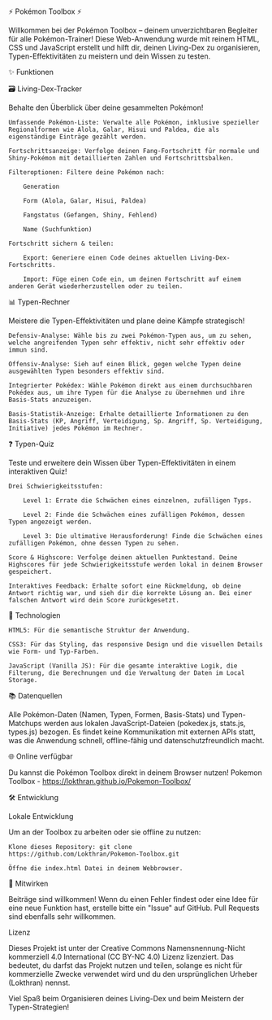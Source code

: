 ⚡️ Pokémon Toolbox ⚡️

Willkommen bei der Pokémon Toolbox – deinem unverzichtbaren Begleiter für alle Pokémon-Trainer! Diese Web-Anwendung wurde mit reinem HTML, CSS und JavaScript erstellt und hilft dir, deinen Living-Dex zu organisieren, Typen-Effektivitäten zu meistern und dein Wissen zu testen.

✨ Funktionen

🗃️ Living-Dex-Tracker

Behalte den Überblick über deine gesammelten Pokémon!

    Umfassende Pokémon-Liste: Verwalte alle Pokémon, inklusive spezieller Regionalformen wie Alola, Galar, Hisui und Paldea, die als eigenständige Einträge gezählt werden.

    Fortschrittsanzeige: Verfolge deinen Fang-Fortschritt für normale und Shiny-Pokémon mit detaillierten Zahlen und Fortschrittsbalken.

    Filteroptionen: Filtere deine Pokémon nach:

        Generation

        Form (Alola, Galar, Hisui, Paldea)

        Fangstatus (Gefangen, Shiny, Fehlend)

        Name (Suchfunktion)

    Fortschritt sichern & teilen:

        Export: Generiere einen Code deines aktuellen Living-Dex-Fortschritts.

        Import: Füge einen Code ein, um deinen Fortschritt auf einem anderen Gerät wiederherzustellen oder zu teilen.

📊 Typen-Rechner

Meistere die Typen-Effektivitäten und plane deine Kämpfe strategisch!

    Defensiv-Analyse: Wähle bis zu zwei Pokémon-Typen aus, um zu sehen, welche angreifenden Typen sehr effektiv, nicht sehr effektiv oder immun sind.

    Offensiv-Analyse: Sieh auf einen Blick, gegen welche Typen deine ausgewählten Typen besonders effektiv sind.

    Integrierter Pokédex: Wähle Pokémon direkt aus einem durchsuchbaren Pokédex aus, um ihre Typen für die Analyse zu übernehmen und ihre Basis-Stats anzuzeigen.

    Basis-Statistik-Anzeige: Erhalte detaillierte Informationen zu den Basis-Stats (KP, Angriff, Verteidigung, Sp. Angriff, Sp. Verteidigung, Initiative) jedes Pokémon im Rechner.

❓ Typen-Quiz

Teste und erweitere dein Wissen über Typen-Effektivitäten in einem interaktiven Quiz!

    Drei Schwierigkeitsstufen:

        Level 1: Errate die Schwächen eines einzelnen, zufälligen Typs.

        Level 2: Finde die Schwächen eines zufälligen Pokémon, dessen Typen angezeigt werden.

        Level 3: Die ultimative Herausforderung! Finde die Schwächen eines zufälligen Pokémon, ohne dessen Typen zu sehen.

    Score & Highscore: Verfolge deinen aktuellen Punktestand. Deine Highscores für jede Schwierigkeitsstufe werden lokal in deinem Browser gespeichert.

    Interaktives Feedback: Erhalte sofort eine Rückmeldung, ob deine Antwort richtig war, und sieh dir die korrekte Lösung an. Bei einer falschen Antwort wird dein Score zurückgesetzt.

🚀 Technologien

    HTML5: Für die semantische Struktur der Anwendung.

    CSS3: Für das Styling, das responsive Design und die visuellen Details wie Form- und Typ-Farben.

    JavaScript (Vanilla JS): Für die gesamte interaktive Logik, die Filterung, die Berechnungen und die Verwaltung der Daten im Local Storage.

📚 Datenquellen

Alle Pokémon-Daten (Namen, Typen, Formen, Basis-Stats) und Typen-Matchups werden aus lokalen JavaScript-Dateien (pokedex.js, stats.js, types.js) bezogen. Es findet keine Kommunikation mit externen APIs statt, was die Anwendung schnell, offline-fähig und datenschutzfreundlich macht.

🌐 Online verfügbar

Du kannst die Pokémon Toolbox direkt in deinem Browser nutzen!
Pokemon Toolbox - https://lokthran.github.io/Pokemon-Toolbox/

🛠️ Entwicklung

Lokale Entwicklung

Um an der Toolbox zu arbeiten oder sie offline zu nutzen:

    Klone dieses Repository: git clone https://github.com/Lokthran/Pokemon-Toolbox.git

    Öffne die index.html Datei in deinem Webbrowser.

🤝 Mitwirken

Beiträge sind willkommen! Wenn du einen Fehler findest oder eine Idee für eine neue Funktion hast, erstelle bitte ein "Issue" auf GitHub. Pull Requests sind ebenfalls sehr willkommen.

Lizenz

Dieses Projekt ist unter der Creative Commons Namensnennung-Nicht kommerziell 4.0 International (CC BY-NC 4.0) Lizenz lizenziert. Das bedeutet, du darfst das Projekt nutzen und teilen, solange es nicht für kommerzielle Zwecke verwendet wird und du den ursprünglichen Urheber (Lokthran) nennst.

Viel Spaß beim Organisieren deines Living-Dex und beim Meistern der Typen-Strategien!
